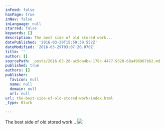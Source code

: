 ```yaml
---
inFeed: false
hasPage: true
inNav: false
inLanguage: null
starred: false
keywords: []
description: The best side of old stored work...
datePublished: '2016-03-29T15:59:39.552Z'
dateModified: '2016-03-29T03:07:20.070Z'
title: ''
author: []
sourcePath: _posts/2016-03-28-ac5da4ba-178c-4477-9328-68a496967bb2.md
published: true
authors: []
publisher:
  favicon: null
  name: null
  domain: null
  url: null
url: the-best-side-of-old-stored-work/index.html
_type: Blurb

---
```

The best side of old stored work...
![](https://the-grid-user-content.s3-us-west-2.amazonaws.com/b7fd03d5-8c82-48c6-843d-dd09bb5cb970.jpg)